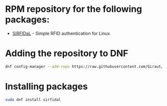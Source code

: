 # RPM repository for the following packages:

- [SiRFIDaL](https://github.com/Giraut/SiRFIDaL) - Simple RFID authentication for Linux

# Adding the repository to DNF

```bash
dnf config-manager --add-repo https://raw.githubusercontent.com/Giraut/rpm/master/giraut.repo
```

# Installing packages

```bash
sudo dnf install sirfidal
```
